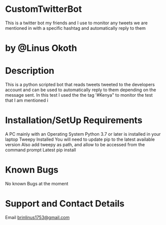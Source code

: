 # CustomTwitterBot
This is a twitter bot my friends and I use to monitor any tweets we are mentioned in with a specific hashtag and automatically reply to them 
# by @Linus Okoth

# Description
This is a python scripted bot that reads tweets tweeted to the developers account and can be used to automatically reply to them depending on the message sent. In this test I used the the tag '#Kenya" to monitor the test that I am mentioned i

# Installation/SetUp Requirements
  A PC mainly with an Operating System
  Python 3.7 or later is installed in your laptop
  Tweepy Installed
      You will need to update pip to the latest available version
      Also add tweepy as path, and allow to be accessed from the command prompt
  Latest pip install
  
# Known Bugs
  No known Bugs at the moment
  
# Support and Contact Details
   Email brinlinus1753@gmail.com
  

